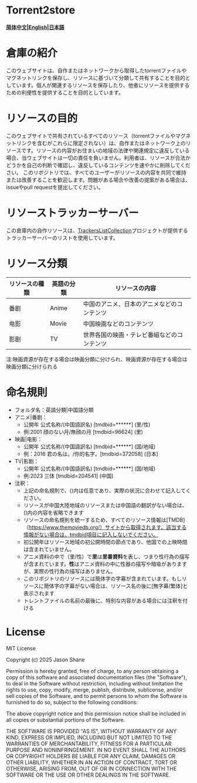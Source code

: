 # Torrent2store
**[简体中文](./README.md)|[English](./README_en.md)|[日本語](./README_jp.md)**

# 倉庫の紹介
このウェブサイトは、自作またはネットワークから取得したtorrentファイルやマグネットリンクを保存し、リソースに基づいて分類して共有することを目的としています。個人が関連するリソースを保存したり、他者にリソースを提供するための利便性を提供することを目的としています。

# リソースの目的
このウェブサイトで共有されているすべてのリソース（torrentファイルやマグネットリンクを含むがこれらに限定されない）は、自作またはネットワーク上のリソースです。リソースの内容がお住まいの地域の法律や関連規定に違反している場合、当ウェブサイトは一切の責任を負いません。利用者は、リソースが合法かどうかを自己の判断で確認し、違反しているコンテンツを速やかに削除してください。
このリポジトリでは、すべてのユーザーがリソースの内容を共同で維持または改善することを歓迎します。問題がある場合や改善の提案がある場合は、issueやpull requestを提出してください。

# リソーストラッカーサーバー
この倉庫内の自作リソースは、[TrackersListCollection](https://github.com/XIU2/TrackersListCollection)プロジェクトが提供するトラッカーサーバーのリストを使用しています。

# リソース分類
リソースの種類|英語の分類|リソースの内容
---|---|---
番剧|Anime|中国のアニメ、日本のアニメなどのコンテンツ
电影|Movie|中国映画などのコンテンツ
影剧|TV|世界各国の映画・テレビ番組などのコンテンツ

注:映画資源が存在する場合は映画分類に分けられ、映画資源が存在する場合は映画分類に分けられる

# 命名規則
- フォルダ名：英語分類|中国語分類
- アニメ|番剧：
  - 公開年 公式名称/(中国語訳名) [tmdbid=******] (里/性)
  - 例:2001 顔のない月/無顔の月 [tmdbid=96624] (里)
- 映画|电影：
  - 公開年 公式名称/(中国語訳名) [tmdbid=******] (国/地域)
  - 例：2016 君の名は。/你的名字。[tmdbid=372058] (日本)
- TV|影剧：
  - 公開年 公式名称/(中国語訳名) [tmdbid=******] (国/地域)
  - 例:2023 三体 [tmdbid=204541] (中国)
- 注釈：
  - 上記の命名規則で、()内は任意であり、実際の状況に合わせて記入してください。
  - リソースが中国大陸地域のリソースまたは中国語の翻訳がない場合は、()内の内容を省略できます
  - リソースの命名規則を統一するため、すべてのリソース情報は[TMDB]（https://www.themoviedb.org/）サイトから取得されます。該当する情報がない場合は、tmdbid項目に記入しないでください。
  - 初公開年はリソース地域の初公開時間の節点であり、他国での上映時間は含まれていません。
  - アニメ資料の中で（里/性）で**里**は**里番資料**を表し、つまり性行為の描写が含まれています。**性**はアニメ資料の中に性器の描写や暗喩がありますが、実際の性行為の描写はありません。
  - このリポジトリのリソースには簡体字の字幕が含まれています。もしリソースに簡体字の字幕がない場合は、リソース名の後に[無字幕/繁体]と表示されます
  - トレントファイルの名前の最後に、特別な内容がある場合には注釈を付ける

# License
MIT License

Copyright (c) 2025 Jason Shane

Permission is hereby granted, free of charge, to any person obtaining a copy
of this software and associated documentation files (the "Software"), to deal
in the Software without restriction, including without limitation the rights
to use, copy, modify, merge, publish, distribute, sublicense, and/or sell
copies of the Software, and to permit persons to whom the Software is
furnished to do so, subject to the following conditions:

The above copyright notice and this permission notice shall be included in all
copies or substantial portions of the Software.

THE SOFTWARE IS PROVIDED "AS IS", WITHOUT WARRANTY OF ANY KIND, EXPRESS OR
IMPLIED, INCLUDING BUT NOT LIMITED TO THE WARRANTIES OF MERCHANTABILITY,
FITNESS FOR A PARTICULAR PURPOSE AND NONINFRINGEMENT. IN NO EVENT SHALL THE
AUTHORS OR COPYRIGHT HOLDERS BE LIABLE FOR ANY CLAIM, DAMAGES OR OTHER
LIABILITY, WHETHER IN AN ACTION OF CONTRACT, TORT OR OTHERWISE, ARISING FROM,
OUT OF OR IN CONNECTION WITH THE SOFTWARE OR THE USE OR OTHER DEALINGS IN THE
SOFTWARE.

